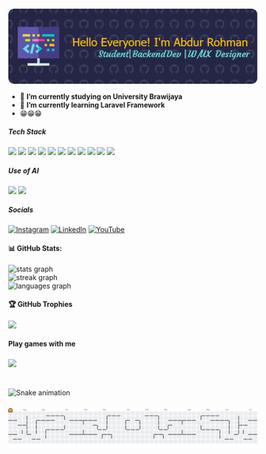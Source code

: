![Bang Oman](img/github-header-image.png)



<!--
**rohmansyh/rohmansyh** is a ✨ _special_ ✨ repository because its `README.md` (this file) appears on your GitHub profile.

Here are some ideas to get you started:

- 🔭 I’m currently working on ...
- 🌱 I’m currently learning ...
- 👯 I’m looking to collaborate on ...
- 🤔 I’m looking for help with ...
- 💬 Ask me about ...
- 📫 How to reach me: ...
- 😄 Pronouns: ...
- ⚡ Fun fact: ...
-->

- 🔭 **I’m currently studying on University Brawijaya**
- 🌱 **I’m currently learning Laravel Framework**
- 😁😁😁

##### Tech Stack

<img src="https://img.shields.io/badge/HTML5-E34F26?style=for-the-badge&logo=html5&logoColor=white" /> <img src="https://img.shields.io/badge/CSS3-1572B6?style=for-the-badge&logo=css3&logoColor=white" /> <img src="https://img.shields.io/badge/JavaScript-323330?style=for-the-badge&logo=javascript&logoColor=F7DF1E" /> <img src="https://img.shields.io/badge/PHP-777BB4?style=for-the-badge&logo=php&logoColor=white" /> <img src="https://img.shields.io/badge/Dart-0175C2?style=for-the-badge&logo=dart&logoColor=white" /> <img src="https://img.shields.io/badge/Laravel-FF2D20?style=for-the-badge&logo=laravel&logoColor=white" /> <img src="https://img.shields.io/badge/Flutter-02569B?style=for-the-badge&logo=flutter&logoColor=white" /> <img src="https://img.shields.io/badge/MySQL-005C84?style=for-the-badge&logo=mysql&logoColor=white" /> <img src="https://img.shields.io/badge/phpmyadmin-6C78AF?style=for-the-badge&logo=phpmyadmin&logoColor=white" /> <img src="https://img.shields.io/badge/Canva-%2300C4CC.svg?&style=for-the-badge&logo=Canva&logoColor=white" /> <img src="https://img.shields.io/badge/Figma-F24E1E?style=for-the-badge&logo=figma&logoColor=white" />

##### Use of AI

<img src="https://img.shields.io/badge/ChatGPT-74aa9c?style=for-the-badge&logo=openai&logoColor=white" /> <img src="https://img.shields.io/badge/Google%20Gemini-8E75B2?style=for-the-badge&logo=googlegemini&logoColor=white" />

##### Socials

[![Instagram](https://img.shields.io/badge/Instagram-%23E4405F.svg?logo=Instagram&logoColor=white)](https://instagram.com/abdrhmn.ssj) [![LinkedIn](https://img.shields.io/badge/LinkedIn-%230077B5.svg?logo=linkedin&logoColor=white)](https://www.linkedin.com/in/abdur-rohman-syah-sjadja-ah-5a037b289/) [![YouTube](https://img.shields.io/badge/YouTube-%23FF0000.svg?logo=YouTube&logoColor=white)](https://youtube.com/abdurrohmansyahs4235)

#### 📊 GitHub Stats:
<div align="left">
  <img src="https://github-readme-stats.vercel.app/api?username=rohmansyh&hide_title=false&hide_rank=false&show_icons=true&include_all_commits=true&count_private=true&disable_animations=false&theme=aura&locale=en&hide_border=false" height="170" alt="stats graph" /> <br>
  <img src="https://streak-stats.demolab.com?user=rohmansyh&locale=en&mode=daily&theme=aura&hide_border=false&border_radius=5" height="170" alt="streak graph" /> <br>
  <img src="https://github-readme-stats.vercel.app/api/top-langs?username=rohmansyh&locale=en&hide_title=false&layout=compact&card_width=320&langs_count=5&theme=aura&hide_border=false" height="170" alt="languages graph"  />
  
</div>

#### 🏆 GitHub Trophies
![](https://github-profile-trophy.vercel.app/?username=rohmansyh&theme=radical&no-frame=false&no-bg=true&margin-w=4)

#### Play games with me


###

<img align="" height="400" src="https://i.pinimg.com/originals/26/e7/6a/26e76a2a01f647fd16795a973b332606.gif"/>

###




<br clear="both">

<img src="https://raw.githubusercontent.com/rohmansyh/rohmansyh/output/snake.svg" alt="Snake animation" />

###

<picture>
  <source media="(prefers-color-scheme: dark)" srcset="https://raw.githubusercontent.com/rohmansyh/rohmansyh/output/pacman-contribution-graph-dark.svg">
  <source media="(prefers-color-scheme: light)" srcset="https://raw.githubusercontent.com/rohmansyh/rohmansyh/output/pacman-contribution-graph.svg">
  <img alt="pacman contribution graph" src="https://raw.githubusercontent.com/rohmansyh/rohmansyh/output/pacman-contribution-graph.svg">
</picture>

###


<!-- Proudly created with GPRM ( https://gprm.itsvg.in ) -->
